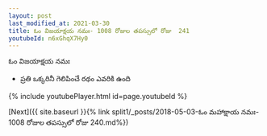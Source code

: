 ```yaml
---
layout: post
last_modified_at: 2021-03-30
title: ఓం విజయాక్షయ నమః- 1008 రోజుల తపస్సులో రోజు  241
youtubeId: n6xGhqX7Hy0
---
```

 
 
 ఓం విజయాక్షయ నమః  
 
 -  ప్రతి ఒక్కరినీ గెలిపించే రథం ఎవరికి ఉంది 
 
  
 
  
 
 
 
 
 
 


{% include youtubePlayer.html id=page.youtubeId %}
 
[Next]({{ site.baseurl }}{% link  split1/_posts/2018-05-03-ఓం మహాక్షాయ నమః- 1008 రోజుల తపస్సులో రోజు  240.md%})
 
